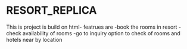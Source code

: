 # RESORT_REPLICA
This is project is build on html- 
featrues are
-book the rooms in resort 
-check availability of rooms 
-go to inquiry option to check of rooms and hotels near by location
